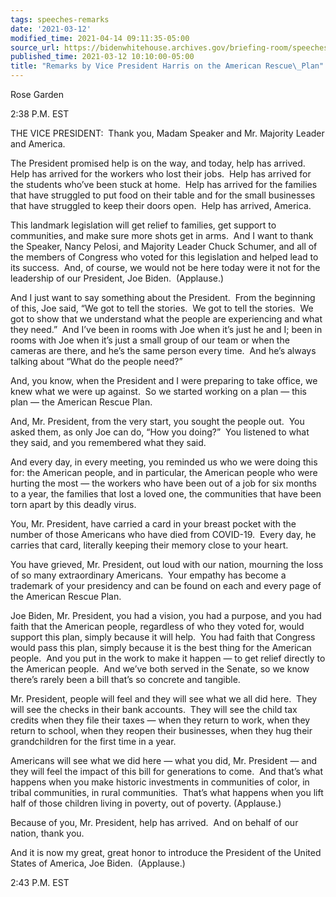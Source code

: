 ```yaml
---
tags: speeches-remarks
date: '2021-03-12'
modified_time: 2021-04-14 09:11:35-05:00
source_url: https://bidenwhitehouse.archives.gov/briefing-room/speeches-remarks/2021/03/12/remarks-by-vice-president-harris-on-the-american-rescue-plan/
published_time: 2021-03-12 10:10:00-05:00
title: "Remarks by Vice President Harris on the American Rescue\_Plan"
---
```

 
Rose Garden

2:38 P.M. EST  
  
THE VICE PRESIDENT:  Thank you, Madam Speaker and Mr. Majority Leader
and America.   
  
The President promised help is on the way, and today, help has arrived. 
Help has arrived for the workers who lost their jobs.  Help has arrived
for the students who’ve been stuck at home.  Help has arrived for the
families that have struggled to put food on their table and for the
small businesses that have struggled to keep their doors open.  Help has
arrived, America.  
  
This landmark legislation will get relief to families, get support to
communities, and make sure more shots get in arms.  And I want to thank
the Speaker, Nancy Pelosi, and Majority Leader Chuck Schumer, and all of
the members of Congress who voted for this legislation and helped lead
to its success.  And, of course, we would not be here today were it not
for the leadership of our President, Joe Biden.  (Applause.)  
  
And I just want to say something about the President.  From the
beginning of this, Joe said, “We got to tell the stories.  We got to
tell the stories.  We got to show that we understand what the people are
experiencing and what they need.”  And I’ve been in rooms with Joe when
it’s just he and I; been in rooms with Joe when it’s just a small group
of our team or when the cameras are there, and he’s the same person
every time.  And he’s always talking about “What do the people need?”   
  
And, you know, when the President and I were preparing to take office,
we knew what we were up against.  So we started working on a plan — this
plan — the American Rescue Plan.   
  
And, Mr. President, from the very start, you sought the people out.  You
asked them, as only Joe can do, “How you doing?”  You listened to what
they said, and you remembered what they said.    
  
And every day, in every meeting, you reminded us who we were doing this
for: the American people, and in particular, the American people who
were hurting the most — the workers who have been out of a job for six
months to a year, the families that lost a loved one, the communities
that have been torn apart by this deadly virus.   
  
You, Mr. President, have carried a card in your breast pocket with the
number of those Americans who have died from COVID-19.  Every day, he
carries that card, literally keeping their memory close to your
heart.   
  
You have grieved, Mr. President, out loud with our nation, mourning the
loss of so many extraordinary Americans.  Your empathy has become a
trademark of your presidency and can be found on each and every page of
the American Rescue Plan.  
  
Joe Biden, Mr. President, you had a vision, you had a purpose, and you
had faith that the American people, regardless of who they voted for,
would support this plan, simply because it will help.  You had faith
that Congress would pass this plan, simply because it is the best thing
for the American people.  And you put in the work to make it happen — to
get relief directly to the American people.  And we’ve both served in
the Senate, so we know there’s rarely been a bill that’s so concrete and
tangible.   
  
Mr. President, people will feel and they will see what we all did here. 
They will see the checks in their bank accounts.  They will see the
child tax credits when they file their taxes — when they return to work,
when they return to school, when they reopen their businesses, when they
hug their grandchildren for the first time in a year.  
  
Americans will see what we did here — what you did, Mr. President — and
they will feel the impact of this bill for generations to come.  And
that’s what happens when you make historic investments in communities of
color, in tribal communities, in rural communities.  That’s what happens
when you lift half of those children living in poverty, out of poverty.
(Applause.)  
  
Because of you, Mr. President, help has arrived.  And on behalf of our
nation, thank you.   
  
And it is now my great, great honor to introduce the President of the
United States of America, Joe Biden.  (Applause.)  
  
2:43 P.M. EST
